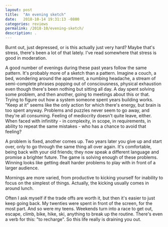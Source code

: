 ```yaml
---
layout: post
title:  "An evening sketch"
date:   2018-10-14 19:31:13 -0800
categories: reviews
permalink: /2018-10/evening-sketch/
description: .
---
```

Burnt out, just depressed, or is this actually just very hard? Maybe that's stress, there's been a lot of that lately. I've read somewhere that stress is good in moderation.

A good number of evenings during these past years follow the same pattern. It's probably more of a sketch than a pattern. Imagine a couch, a bed, wondering around the apartment, a numbing headache, a stream of semi-complete phrases popping out of consciousness, physical exhaustion even though there's been nothing but sitting all day. A day spent solving some problem, and then another, going to meetings about this or that. Trying to figure out how a system someone spent years building works. "Keep at it" seems like the only action for which there's energy, but brain is too spent anyway. Problems and puzzles never seem to go away, and they're all consuming. Feeling of mediocrity doesn't quite leave, either. When faced with infinitity - in complexity, in scope, in requirements, in ability to repeat the same mistakes - who has a chance to avoid that feeling?

A problem is fixed, another comes up. Two years later you give up and start over, only to go through the same thing all over again. It's comfortable, being back with your old friends; they now speak a different language and promise a brighter future. The game is solving enough of these problems. Winning looks like getting dealt harder problems to play with in front of a larger audience.

Mornings are more varied, from productive to kicking yourself for inability to focus on the simplest of things. Actually, the kicking usually comes in around lunch.

Often I ask myself if the trade offs are worth it, but then it's easier to just keep going back. My twenties were spent in front of the screen, for the most part. And so were my teens. Weekends turn into a race to get out, escape, climb, bike, hike, ski, anything to break up the routine. There's even a verb for this: "to recharge". So this life really is draining you out.